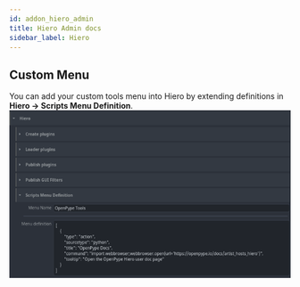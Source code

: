 ```yaml
---
id: addon_hiero_admin
title: Hiero Admin docs
sidebar_label: Hiero
---
```


## Custom Menu
You can add your custom tools menu into Hiero by extending definitions in **Hiero -> Scripts Menu Definition**.
![Custom menu definition](assets/hiero/admin/hiero-admin_scriptsmenu.png)